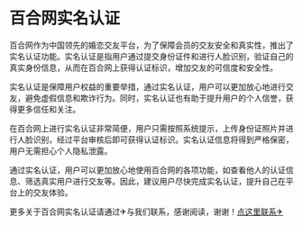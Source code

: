 # 百合网实名认证

百合网作为中国领先的婚恋交友平台，为了保障会员的交友安全和真实性，推出了实名认证功能。实名认证是指用户通过提交身份证件和进行人脸识别，验证自己的真实身份信息，从而在百合网上获得认证标识，增加交友的可信度和安全性。

实名认证是保障用户权益的重要举措，通过实名认证，用户可以更加放心地进行交友，避免虚假信息和欺诈行为。同时，实名认证也有助于提升用户的个人信誉，获得更多信任和关注。

在百合网上进行实名认证非常简便，用户只需按照系统提示，上传身份证照片并进行人脸识别，经过平台审核后即可获得认证标识。实名认证信息将得到严格保密，用户无需担心个人隐私泄露。

通过实名认证，用户可以更加放心地使用百合网的各项功能，如查看他人的认证信息、筛选真实用户进行交友等。因此，建议用户尽快完成实名认证，提升自己在平台上的交友体验。

更多关于百合网实名认证请通过✈与我们联系，感谢阅读，谢谢！[点这里联系✈](https://add.k02.cc)